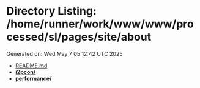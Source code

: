 # Directory Listing: /home/runner/work/www/www/processed/sl/pages/site/about
Generated on: Wed May  7 05:12:42 UTC 2025

- [README.md](README.md)
- **[i2pcon/](i2pcon/)**
- **[performance/](performance/)**
